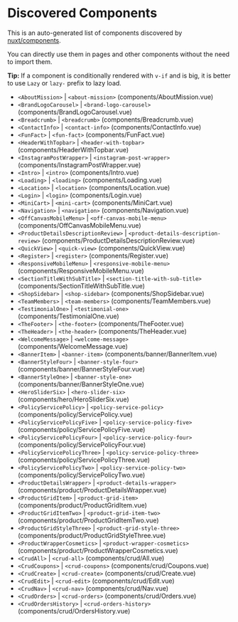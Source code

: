 # Discovered Components

This is an auto-generated list of components discovered by [nuxt/components](https://github.com/nuxt/components).

You can directly use them in pages and other components without the need to import them.

**Tip:** If a component is conditionally rendered with `v-if` and is big, it is better to use `Lazy` or `lazy-` prefix to lazy load.

- `<AboutMission>` | `<about-mission>` (components/AboutMission.vue)
- `<BrandLogoCarousel>` | `<brand-logo-carousel>` (components/BrandLogoCarousel.vue)
- `<Breadcrumb>` | `<breadcrumb>` (components/Breadcrumb.vue)
- `<ContactInfo>` | `<contact-info>` (components/ContactInfo.vue)
- `<FunFact>` | `<fun-fact>` (components/FunFact.vue)
- `<HeaderWithTopbar>` | `<header-with-topbar>` (components/HeaderWithTopbar.vue)
- `<InstagramPostWrapper>` | `<instagram-post-wrapper>` (components/InstagramPostWrapper.vue)
- `<Intro>` | `<intro>` (components/Intro.vue)
- `<Loading>` | `<loading>` (components/Loading.vue)
- `<Location>` | `<location>` (components/Location.vue)
- `<Login>` | `<login>` (components/Login.vue)
- `<MiniCart>` | `<mini-cart>` (components/MiniCart.vue)
- `<Navigation>` | `<navigation>` (components/Navigation.vue)
- `<OffCanvasMobileMenu>` | `<off-canvas-mobile-menu>` (components/OffCanvasMobileMenu.vue)
- `<ProductDetailsDescriptionReview>` | `<product-details-description-review>` (components/ProductDetailsDescriptionReview.vue)
- `<QuickView>` | `<quick-view>` (components/QuickView.vue)
- `<Register>` | `<register>` (components/Register.vue)
- `<ResponsiveMobileMenu>` | `<responsive-mobile-menu>` (components/ResponsiveMobileMenu.vue)
- `<SectionTitleWithSubTitle>` | `<section-title-with-sub-title>` (components/SectionTitleWithSubTitle.vue)
- `<ShopSidebar>` | `<shop-sidebar>` (components/ShopSidebar.vue)
- `<TeamMembers>` | `<team-members>` (components/TeamMembers.vue)
- `<TestimonialOne>` | `<testimonial-one>` (components/TestimonialOne.vue)
- `<TheFooter>` | `<the-footer>` (components/TheFooter.vue)
- `<TheHeader>` | `<the-header>` (components/TheHeader.vue)
- `<WelcomeMessage>` | `<welcome-message>` (components/WelcomeMessage.vue)
- `<BannerItem>` | `<banner-item>` (components/banner/BannerItem.vue)
- `<BannerStyleFour>` | `<banner-style-four>` (components/banner/BannerStyleFour.vue)
- `<BannerStyleOne>` | `<banner-style-one>` (components/banner/BannerStyleOne.vue)
- `<HeroSliderSix>` | `<hero-slider-six>` (components/hero/HeroSliderSix.vue)
- `<PolicyServicePolicy>` | `<policy-service-policy>` (components/policy/ServicePolicy.vue)
- `<PolicyServicePolicyFive>` | `<policy-service-policy-five>` (components/policy/ServicePolicyFive.vue)
- `<PolicyServicePolicyFour>` | `<policy-service-policy-four>` (components/policy/ServicePolicyFour.vue)
- `<PolicyServicePolicyThree>` | `<policy-service-policy-three>` (components/policy/ServicePolicyThree.vue)
- `<PolicyServicePolicyTwo>` | `<policy-service-policy-two>` (components/policy/ServicePolicyTwo.vue)
- `<ProductDetailsWrapper>` | `<product-details-wrapper>` (components/product/ProductDetailsWrapper.vue)
- `<ProductGridItem>` | `<product-grid-item>` (components/product/ProductGridItem.vue)
- `<ProductGridItemTwo>` | `<product-grid-item-two>` (components/product/ProductGridItemTwo.vue)
- `<ProductGridStyleThree>` | `<product-grid-style-three>` (components/product/ProductGridStyleThree.vue)
- `<ProductWrapperCosmetics>` | `<product-wrapper-cosmetics>` (components/product/ProductWrapperCosmetics.vue)
- `<CrudAll>` | `<crud-all>` (components/crud/All.vue)
- `<CrudCoupons>` | `<crud-coupons>` (components/crud/Coupons.vue)
- `<CrudCreate>` | `<crud-create>` (components/crud/Create.vue)
- `<CrudEdit>` | `<crud-edit>` (components/crud/Edit.vue)
- `<CrudNav>` | `<crud-nav>` (components/crud/Nav.vue)
- `<CrudOrders>` | `<crud-orders>` (components/crud/Orders.vue)
- `<CrudOrdersHistory>` | `<crud-orders-history>` (components/crud/OrdersHistory.vue)
